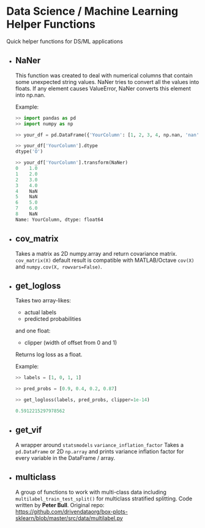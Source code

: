 # Data Science / Machine Learning Helper Functions
Quick helper functions for DS/ML applications

* ## NaNer
  This function was created to deal with numerical columns that contain some unexpected string values. 
  NaNer tries to convert all the values into floats. If any element causes ValueError, NaNer converts this element into np.nan.
  
  Example:
  ```python
  >> import pandas as pd
  >> import numpy as np
  
  >> your_df = pd.DataFrame({'YourColumn': [1, 2, 3, 4, np.nan, 'nan', 5, 6, 'unknown']})
  
  >> your_df['YourColumn'].dtype
  dtype('O')
  
  >> your_df['YourColumn'].transform(NaNer)
  0    1.0
  1    2.0
  2    3.0
  3    4.0
  4    NaN
  5    NaN
  6    5.0
  7    6.0
  8    NaN
  Name: YourColumn, dtype: float64
  ```
  
* ## cov_matrix
  Takes a matrix as 2D numpy.array and return covariance matrix. ```cov_matrix(X)``` default result is compatible with MATLAB/Octave ```cov(X)``` and ```numpy.cov(X, rowvars=False)```.
  
* ## get_logloss
  Takes two array-likes: 
    * actual labels 
    * predicted probabilities
    
  and one float:
    * clipper (width of offset from 0 and 1)
    
  Returns log loss as a float.
 
 
  Example:
  ```python
  >> labels = [1, 0, 1, 1]
  
  >> pred_probs = [0.9, 0.4, 0.2, 0.87]

  >> get_logloss(labels, pred_probs, clipper=1e-14)

  0.5912215297978562
  ```
* ## get_vif

  A wrapper around ```statsmodels``` ```variance_inflation_factor```
  Takes a ```pd.DataFrame``` or 2D ```np.array``` and prints variance inflation factor for every variable in the DataFrame / array.
  
* ## multiclass
  A group of functions to work with multi-class data including ```multilabel_train_test_split()``` for multiclass stratified splitting.
  Code written by **Peter Bull**. Original repo: https://github.com/drivendataorg/box-plots-sklearn/blob/master/src/data/multilabel.py
